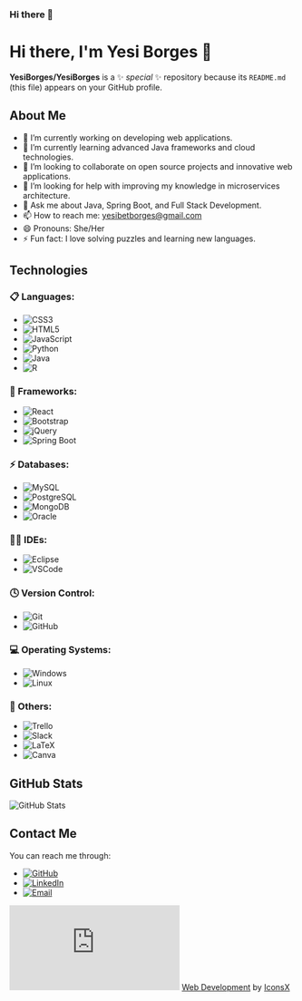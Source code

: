 ### Hi there 👋

<!--
**YesiBorges/YesiBorges** is a ✨ _special_ ✨ repository because its `README.md` (this file) appears on your GitHub profile.

Here are some ideas to get you started:

- 🔭 I’m currently working on ...
- 🌱 I’m currently learning ...
- 👯 I’m looking to collaborate on ...
- 🤔 I’m looking for help with ...
- 💬 Ask me about ...
- 📫 How to reach me: ...
- 😄 Pronouns: ...
- ⚡ Fun fact: ...
-->
# Hi there, I'm Yesi Borges 👋

**YesiBorges/YesiBorges** is a ✨ _special_ ✨ repository because its `README.md` (this file) appears on your GitHub profile.

## About Me

- 🔭 I’m currently working on developing web applications.
- 🌱 I’m currently learning advanced Java frameworks and cloud technologies.
- 👯 I’m looking to collaborate on open source projects and innovative web applications.
- 🤔 I’m looking for help with improving my knowledge in microservices architecture.
- 💬 Ask me about Java, Spring Boot, and Full Stack Development.
- 📫 How to reach me: yesibetborges@gmail.com
- 😄 Pronouns: She/Her
- ⚡ Fun fact: I love solving puzzles and learning new languages.

## Technologies

### 📋 Languages:
- ![CSS3](https://img.shields.io/badge/CSS3-1572B6?style=flat-square&logo=css3&logoColor=white)
- ![HTML5](https://img.shields.io/badge/HTML5-E34F26?style=flat-square&logo=html5&logoColor=white)
- ![JavaScript](https://img.shields.io/badge/JavaScript-F7DF1E?style=flat-square&logo=javascript&logoColor=black)
- ![Python](https://img.shields.io/badge/Python-3776AB?style=flat-square&logo=python&logoColor=white)
- ![Java](https://img.shields.io/badge/Java-007396?style=flat-square&logo=java&logoColor=white)
- ![R](https://img.shields.io/badge/R-276DC3?style=flat-square&logo=r&logoColor=white)

### 🚀 Frameworks:
- ![React](https://img.shields.io/badge/React-20232A?style=flat-square&logo=react&logoColor=61DAFB)
- ![Bootstrap](https://img.shields.io/badge/Bootstrap-563D7C?style=flat-square&logo=bootstrap&logoColor=white)
- ![jQuery](https://img.shields.io/badge/jQuery-0769AD?style=flat-square&logo=jquery&logoColor=white)
- ![Spring Boot](https://img.shields.io/badge/Spring%20Boot-6DB33F?style=flat-square&logo=spring-boot&logoColor=white)

### ⚡ Databases:
- ![MySQL](https://img.shields.io/badge/MySQL-4479A1?style=flat-square&logo=mysql&logoColor=white)
- ![PostgreSQL](https://img.shields.io/badge/PostgreSQL-336791?style=flat-square&logo=postgresql&logoColor=white)
- ![MongoDB](https://img.shields.io/badge/MongoDB-47A248?style=flat-square&logo=mongodb&logoColor=white)
- ![Oracle](https://img.shields.io/badge/Oracle-F80000?style=flat-square&logo=oracle&logoColor=white)

### 👩‍💻 IDEs:
- ![Eclipse](https://img.shields.io/badge/Eclipse-2C2255?style=flat-square&logo=eclipse&logoColor=white)
- ![VSCode](https://img.shields.io/badge/VS%20Code-007ACC?style=flat-square&logo=visual-studio-code&logoColor=white)

### 🕓 Version Control:
- ![Git](https://img.shields.io/badge/Git-F05032?style=flat-square&logo=git&logoColor=white)
- ![GitHub](https://img.shields.io/badge/GitHub-181717?style=flat-square&logo=github&logoColor=white)

### 💻 Operating Systems:
- ![Windows](https://img.shields.io/badge/Windows-0078D6?style=flat-square&logo=windows&logoColor=white)
- ![Linux](https://img.shields.io/badge/Linux-FCC624?style=flat-square&logo=linux&logoColor=black)

### 🥅 Others:
- ![Trello](https://img.shields.io/badge/Trello-0052CC?style=flat-square&logo=trello&logoColor=white)
- ![Slack](https://img.shields.io/badge/Slack-4A154B?style=flat-square&logo=slack&logoColor=white)
- ![LaTeX](https://img.shields.io/badge/LaTeX-008080?style=flat-square&logo=latex&logoColor=white)
- ![Canva](https://img.shields.io/badge/Canva-00C4CC?style=flat-square&logo=canva&logoColor=white)

## GitHub Stats

![GitHub Stats](https://github-readme-stats.vercel.app/api?username=YesiBorges&show_icons=true&theme=radical)

## Contact Me

You can reach me through:
- [![GitHub](https://img.shields.io/badge/GitHub-YesiBorges-black?style=flat-square&logo=github)](https://github.com/YesiBorges)
- [![LinkedIn](https://img.shields.io/badge/LinkedIn-Yesibet%20Borges-blue?style=flat-square&logo=linkedin)](https://www.linkedin.com/in/yesibet-borges-b18b2a291/)
- [![Email](https://img.shields.io/badge/Email-yesibetborges@gmail.com-red?style=flat-square&logo=gmail)](mailto:yesibetborges@gmail.com)


![3D Image](https://assets7.lottiefiles.com/packages/lf20_q5pk6p1k.json)
<a href="https://iconscout.com/lottie-animations/web-development" class="text-underline font-size-sm" target="_blank">Web Development</a> by <a href="https://iconscout.com/contributors/iconsx" class="text-underline font-size-sm" target="_blank">IconsX</a>

